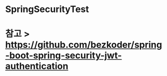 # SpringSecurityTest
# 참고 > https://github.com/bezkoder/spring-boot-spring-security-jwt-authentication
